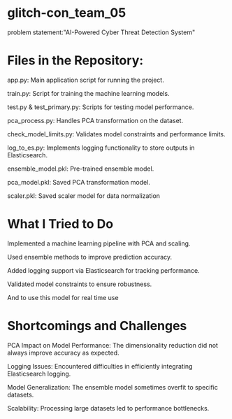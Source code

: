 # glitch-con_team_05
problem statement:"AI-Powered Cyber Threat Detection System"

# Files in the Repository:

app.py: Main application script for running the project.

train.py: Script for training the machine learning models.

test.py & test_primary.py: Scripts for testing model performance.

pca_process.py: Handles PCA transformation on the dataset.

check_model_limits.py: Validates model constraints and performance limits.

log_to_es.py: Implements logging functionality to store outputs in Elasticsearch.

ensemble_model.pkl: Pre-trained ensemble model.

pca_model.pkl: Saved PCA transformation model.

scaler.pkl: Saved scaler model for data normalization

# What I Tried to Do
Implemented a machine learning pipeline with PCA and scaling.

Used ensemble methods to improve prediction accuracy.

Added logging support via Elasticsearch for tracking performance.

Validated model constraints to ensure robustness.

And to use this model for real time use

# Shortcomings and Challenges

PCA Impact on Model Performance: The dimensionality reduction did not always improve accuracy as expected.

Logging Issues: Encountered difficulties in efficiently integrating Elasticsearch logging.

Model Generalization: The ensemble model sometimes overfit to specific datasets.

Scalability: Processing large datasets led to performance bottlenecks.
